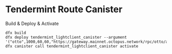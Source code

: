 # Tendermint Route Canister


Build & Deploy & Activate
``` 4d
dfx build
dfx deploy tendermint_lightclient_canister --argument '("otto",1000,60,60,"https://gateway.mainnet.octopus.network/rpc/otto/andk2nmw198f7on2")'
dfx canister call tendermint_lightclient_canister activate
```

